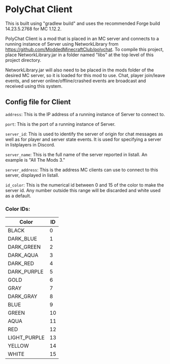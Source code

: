 # PolyChat Client

This is built using "gradlew build" and uses the recommended Forge build 14.23.5.2768 for MC 1.12.2.

PolyChat Client is a mod that is placed in an MC server and connects to a running instance of Server using NetworkLibrary from <https://github.com/ModdedMinecraftClub/polychat>.
To compile this project, place NetworkLibrary.jar in a folder named "libs" at the top level of this project directory.

NetworkLibrary.jar will also need to be placed in the mods folder of the desired MC server, so it is loaded for this mod to use.
Chat, player join/leave events, and server online/offline/crashed events are broadcast and received using this system.

## Config file for Client
`address`: This is the IP address of a running instance of Server to connect to.

`port`: This is the port of a running instance of Server.

`server_id`: This is used to identify the server of origin for chat messages as well as for player and server state events.  It is used for specifying a server in listplayers in Discord.

`server_name`: This is the full name of the server reported in listall.  An example is "All The Mods 3."

`server_address`: This is the address MC clients can use to connect to this server, displayed in listall.

`id_color`: This is the numerical id between 0 and 15 of the color to make the server id.  Any number outside this range will be discarded and white used as a default.


### Color IDs:
| Color        	| ID 	|
|--------------	|----	|
| BLACK        	| 0  	|
|  DARK_BLUE   	| 1  	|
| DARK_GREEN   	| 2  	|
| DARK_AQUA    	| 3  	|
| DARK_RED     	| 4  	|
| DARK_PURPLE  	| 5  	|
| GOLD         	| 6  	|
| GRAY         	| 7  	|
| DARK_GRAY    	| 8  	|
| BLUE         	| 9  	|
| GREEN        	| 10 	|
| AQUA         	| 11 	|
| RED          	| 12 	|
| LIGHT_PURPLE 	| 13 	|
| YELLOW       	| 14 	|
| WHITE        	| 15 	|
